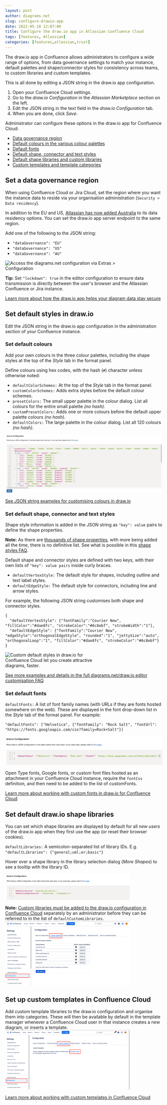 ```yaml
---
layout: post
author: diagrams.net
slug: configure-drawio-app
date: 2022-05-10 12:07:00
title: Configure the draw.io app in Atlassian Confluence Cloud
tags: [features, Atlassian]
categories: [features,atlassian,trust]
---
```


The draw.io app in Confluence allows administrators to configure a wide range of options, from data governance settings to match your instance, default palettes and shape/connector styles for consistency across teams, to custom libraries and custom templates. 

This is all done by editing a JSON string in the draw.io app configuration.

1. Open your Confluence Cloud settings.
2. Go to the _draw.io Configuration_ in the _Atlassian Marketplace_ section on the left.
3. Edit the JSON string in the text field in the _draw.io Configuration_ tab.
4. When you are done, click _Save_.

Administrator can configure these options in the draw.io app for Confluence Cloud:
* [Data governance region](#set-a-data-governance-region)
* [Default colours in the various colour palettes](#set-default-colours)
* [Default fonts](#set-default-fonts)
* [Default shape, connector and text styles](#set-default-shape-connector-and-text-styles)
* [Default shape libraries and custom libraries](#set-default-drawio-shape-libraries)
* [Custom templates and template categories](#set-up-custom-templates-in-confluence-cloud)

## Set a data governance region

When using Confluence Cloud or Jira Cloud, set the region where you want the instance data to reside via your organisation administration (``Security > Data residency``). 

In addition to the EU and US, [Atlassian has now added Australia](https://community.atlassian.com/t5/Atlassian-Migration-Program/Data-Residency-Comes-to-Australia-amp-Update-on-Data-Residency/ba-p/1825538) to its data residency options. You can set the draw.io app server endpoint to the same region.

Add one of the following to the JSON string:
* ``"dataGovernance": "EU"`` 
* ``"dataGovernance": "US"`` 
* ``"dataGovernance": "AU"``

<img src="/assets/img/blog/confluence-cloud-data-governance-lockdown-configuration.png" style="width=100%;max-width:400px;height:auto;" alt="Access the diagrams.net configuration via Extras > Configuration">

**Tip:** Set ``"lockdown": true`` in the editor configuration to ensure data transmission is directly between the user's browser and the Atlassian Confluence or Jira instance.

[Learn more about how the draw.io app helps your diagram data stay secure](/blog/data-governance-lockdown.html)

## Set default styles in draw.io

Edit the JSON string in the draw.io app configuration in the administration section of your Confluence instance.


### Set default colours 
Add your own colours in the three colour palettes, including the shape styles at the top of the _Style_ tab in the format panel.

Define colours using hex codes, with the hash (``#``) character unless otherwise noted:
* ``defaultColorSchemes:`` At the top of the _Style_ tab in the format panel.
* ``customColorSchemes:`` Adds extra styles before the default colour schemes.
* ``presetColors:`` The small upper palette in the colour dialog. List all colours for the entire small palette _(no hash)._
* ``customPresetColors:`` Adds one or more colours before the default upper palette colours _(no hash)._
* ``defaultColors:`` The large palette in the colour dialog. List all 120 colours _(no hash)._

<img src="/assets/img/blog/confluence-cloud-default-colours-config-short.png" style="max-width:100%;height:auto;" alt="Changing the default colour palettes in draw.io for Confluence Cloud">

[See JSON string examples for customising colours in draw.io](/doc/faq/custom-colours-confluence-cloud.html)

### Set default shape, connector and text styles

Shape style information is added in the JSON string as ``"key": value`` pairs to define the shape properties. 

**Note:** As there are [thousands of shape properties](/blog/shape-properties.html), with more being added all the time, there is no definitive list. See what is possible in this [shape styles FAQ](/doc/faq/shape-styles.html).

Default shape and connector styles are defined with two keys, with their own lists of ``"key": value pairs`` inside curly braces.

* ``defaultVertexStyle:`` The default style for shapes, including outline and text label styles.
* ``defaultEdgeStyle:`` The default style for connectors, including line and arrow styles.

For example, the following JSON string customises both shape and connector styles. 

```
{
  "defaultVertexStyle": {"fontFamily":"Courier New", "fillColor":"#dae8fc", "strokeColor":"#6c8ebf", "strokeWidth":"1"},
  "defaultEdgeStyle": {"fontFamily":"Courier New", "edgeStyle":"orthogonalEdgeStyle", "rounded":"1", "jettySize":"auto", "orthogonalLoop":"1", "fillColor":"#dae8fc", "strokeColor":"#6c8ebf"}
}
```

<img src="/assets/img/blog/applied-custom-default-styles-confluence-cloud.png" style="width=100%;max-width:300px;height:auto;" alt="Custom default styles in draw.io for Confluence Cloud let you create attractive diagrams, faster.">

[See more examples and details in the full diagrams.net/draw.io editor customisation FAQ](/doc/faq/configure-diagram-editor.html)


### Set default fonts

``defaultFonts:`` A list of font family names (with URLs if they are fonts hosted somewhere on the web). These are displayed in the font drop-down list in the _Style_ tab of the format panel. For example:
```
"defaultFonts": ["Helvetica", {"fontFamily": "Rock Salt", "fontUrl": "https://fonts.googleapis.com/css?family=Rock+Salt"}]
```

<img src="/assets/img/blog/confluence-cloud-default-fonts-config-short.png" style="max-width:100%;height:auto;" alt="Changing the list of default fonts in draw.io for Confluence Cloud">

Open Type fonts, Google fonts, or custom font files hosted as an attachment in your Confluence Cloud instance, require the ``fontCss`` definition, and then need to be added to the list of customFonts.

[Learn more about working with custom fonts in draw.io for Confluence Cloud](/doc/faq/custom-fonts-confluence-cloud.html)


## Set default draw.io shape libraries

You can set which shape libraries are displayed by default for all _new users_ of the draw.io app when they first use the app (or reset their browser cookies).

``defaultLibraries:`` A semicolon-separated list of library IDs. E.g. ``"defaultLibraries": {"general;uml;er;basic"}`` 

Hover over a shape library in the library selection dialog (_More Shapes_) to see a tooltip with the library ID.

<img src="/assets/img/blog/confluence-cloud-default-libraries-config-short.png" style="width=100%;max-width:400px;height:auto;" alt="Open shape libraries and custom libraries by default in draw.io for Confluence Cloud">


**Note:** [Custom libraries must be added to the draw.io configuration in Confluence Cloud](/doc/faq/custom-libraries-confluence-cloud.html) separately by an administrator before they can be referred to in the list of ``defaultCustomLibraries``. 
<br /><img src="/assets/img/blog/add-custom-library-confluence-cloud.png" style="width=100%;max-width:400px;height:auto;" alt="Add a custom library to Confluence Cloud via draw.io Configuration in the Confluence Administration area">

## Set up custom templates in Confluence Cloud

Add custom template libraries to the draw.io configuration and organise them into categories. These will then be available by default in the template manager whenever a Confluence Cloud user in that instance creates a new diagram, or inserts a template.
<br /><img src="/assets/img/blog/open-custom-templates-confluence-cloud-admin.png" style="width=100%;max-width:400px;height:auto;" alt="Go to the Templates page via the draw.io Configuration in Confluence Cloud">

[Learn more about working with custom templates in Confluence Cloud](/doc/faq/custom-templates-confluence-cloud.html)
